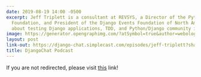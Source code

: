 ```yaml
---
date: 2019-08-19 14:00 -0500
excerpt: Jeff Triplett is a consultant at REVSYS, a Director of the Python Software
  Foundation, and President of the Django Events Foundation of North America. We talk
  about testing Django applications, TDD, and Python/Django community involvement.
image: https://generator.opengraphimg.com/?atSymbol=true&author=webology&authorSize=text-2xl&style=modern&tags=&title=DjangoChat+Podcast
layout: post
link-out: https://django-chat.simplecast.com/episodes/jeff-triplett?share=true
title: DjangoChat Podcast
---
```


<script type="text/javascript">
window.location.href = "{{ page.link-out }}";
</script>

If you are not redirected, please visit <a href="{{ post.link-out }}">this</a> link!